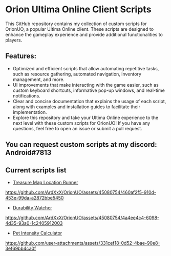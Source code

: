 # Orion Ultima Online Client Scripts
 
This GitHub repository contains my collection of custom scripts for OrionUO, a popular Ultima Online client. These scripts are designed to enhance the gameplay experience and provide additional functionalities to players.

## Features:

* Optimized and efficient scripts that allow automating repetitive tasks, such as resource gathering, automated navigation, inventory management, and more.
* UI improvements that make interacting with the game easier, such as custom keyboard shortcuts, informative pop-up windows, and real-time notifications.
* Clear and concise documentation that explains the usage of each script, along with examples and installation guides to facilitate their implementation.
* Explore this repository and take your Ultima Online experience to the next level with these custom scripts for OrionUO! If you have any questions, feel free to open an issue or submit a pull request.

## You can request custom scripts at my discord: Android#7813

## Current scripts list
* [Treasure Map Location Runner](https://github.com/ArdXxX/OrionUO/blob/main/RunTotMap.oajs)

https://github.com/ArdXxX/OrionUO/assets/45080754/460af2f5-910d-453e-99da-a2872bbe5450




* [Durability Watcher](https://github.com/ArdXxX/OrionUO/blob/main/Durability_Watcher.oajs)

https://github.com/ArdXxX/OrionUO/assets/45080754/4a4ee4c4-6098-4d35-93a0-1c2405912003


* [Pet Intensity Calculator](https://github.com/ArdXxX/OrionUO-Scripts/blob/main/PetIC.oajs)

https://github.com/user-attachments/assets/331cef18-0d52-4bae-90e8-3ef69bb4ca0f


